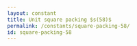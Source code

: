 ```yaml
---
layout: constant
title: Unit square packing $s(58)$
permalink: /constants/square-packing-58/
id: square-packing-58
---
```

